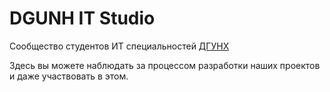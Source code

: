 # DGUNH IT Studio
Сообщество студентов ИТ специальностей [ДГУНХ](https://www.dgunh.ru)

Здесь вы можете наблюдать за процессом разработки наших проектов и даже участвовать в этом. 
